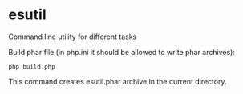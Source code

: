 # esutil
Command line utility for different tasks

Build phar file (in php.ini it should be allowed to write phar archives):
```
php build.php
```

This command creates esutil.phar archive in the current directory.